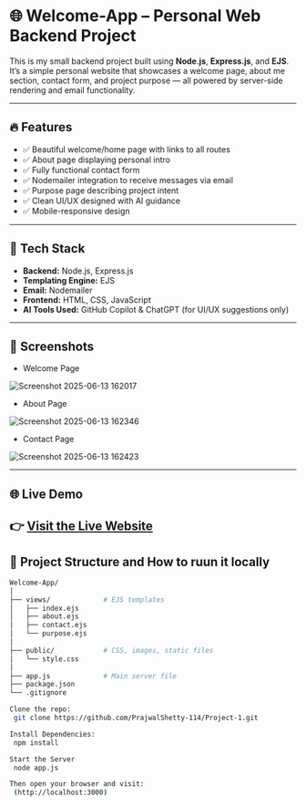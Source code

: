 # 🌐 Welcome-App – Personal Web Backend Project

This is my small backend project built using **Node.js**, **Express.js**, and **EJS**. It’s a simple personal website that showcases a welcome page, about me section, contact form, and project purpose — all powered by server-side rendering and email functionality.

---

## 🔥 Features

- ✅ Beautiful welcome/home page with links to all routes  
- ✅ About page displaying personal intro  
- ✅ Fully functional contact form  
- ✅ Nodemailer integration to receive messages via email  
- ✅ Purpose page describing project intent  
- ✅ Clean UI/UX designed with AI guidance  
- ✅ Mobile-responsive design

---

## 🧰 Tech Stack

- **Backend:** Node.js, Express.js  
- **Templating Engine:** EJS  
- **Email:** Nodemailer  
- **Frontend:** HTML, CSS, JavaScript  
- **AI Tools Used:** GitHub Copilot & ChatGPT (for UI/UX suggestions only)

---

## 📸 Screenshots


- Welcome Page

![Screenshot 2025-06-13 162017](https://github.com/user-attachments/assets/f2e4471e-1281-4693-82c4-de2e6f53d072)


- About Page
  
![Screenshot 2025-06-13 162346](https://github.com/user-attachments/assets/a643c485-dd94-4f9a-a5a7-2ae6021b204f)


- Contact Page
  
![Screenshot 2025-06-13 162423](https://github.com/user-attachments/assets/3b84be4d-cbc7-4368-8096-96d9aaf49916)


---
## 🌐 Live Demo

👉 [Visit the Live Website](https://project-1-q2wx.onrender.com)
---

## 📁 Project Structure and How to ruun it locally

```bash
Welcome-App/
│
├── views/             # EJS templates
│   ├── index.ejs
│   ├── about.ejs
│   ├── contact.ejs
│   └── purpose.ejs
│
├── public/            # CSS, images, static files
│   └── style.css
│
├── app.js             # Main server file
├── package.json
└── .gitignore

Clone the repo:
 git clone https://github.com/PrajwalShetty-114/Project-1.git

Install Dependencies:
 npm install

Start the Server
 node app.js

Then open your browser and visit:
 (http://localhost:3000)


